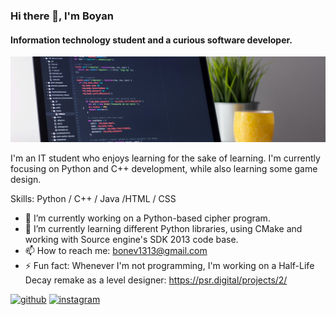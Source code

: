 ### Hi there 👋, I'm Boyan
#### Information technology student and a curious software developer.
![Information technology student and a curious software developer.](https://github.com/boyan13/boyan13/blob/master/banner.jpg)

I'm an IT student who enjoys learning for the sake of learning. I'm currently focusing on Python and C++ development, while also learning some game design.

Skills: Python / C++ / Java /HTML / CSS

- 🔭 I’m currently working on a Python-based cipher program. 
- 🌱 I’m currently learning different Python libraries, using CMake and working with Source engine's SDK 2013 code base. 
- 📫 How to reach me: bonev1313@gmail.com 
- ⚡ Fun fact: Whenever I'm not programming, I'm working on a Half-Life Decay remake as a level designer: https://psr.digital/projects/2/ 


[<img src='https://cdn.jsdelivr.net/npm/simple-icons@3.0.1/icons/github.svg' alt='github' height='40'>](https://github.com/boyan13)  [<img src='https://cdn.jsdelivr.net/npm/simple-icons@3.0.1/icons/instagram.svg' alt='instagram' height='40'>](https://www.instagram.com/boyan_bonev/)  
